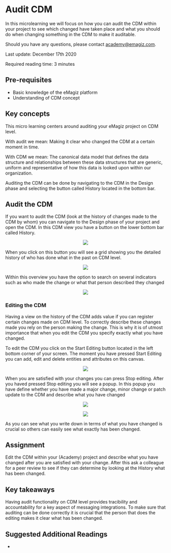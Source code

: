 # Audit CDM

In this microlearning we will focus on how you can audit the CDM within your project to see which changed have taken place and what you should do when changing something in the CDM to make it auditable.

Should you have any questions, please contact academy@emagiz.com.

Last update: December 17th 2020

Required reading time: 3 minutes

## Pre-requisites
- Basic knowledge of the eMagiz platform
- Understanding of CDM concept

## Key concepts
This micro learning centers around auditing your eMagiz project on CDM level.

With audit we mean: Making it clear who changed the CDM at a certain moment in time.

With CDM we mean: The canonical data model that defines the data structure and relationships between these data structures that are generic, uniform and representative of how this data is looked upon within our organization.

Auditing the CDM can be done by navigating to the CDM in the Design phase and selecting the button called History located in the bottom bar.

## Audit the CDM

If you want to audit the CDM (look at the history of changes made to the CDM by whom) you can navigate to the Design phase of your project and open the CDM. 
In this CDM view you have a button on the lower bottom bar called History.

<p align="center"><img src="../../img/microlearning/ml-audit-cdm--accessing-history-overview.png"></p>

When you click on this button you will see a grid showing you the detailed history of who has done what in the past on CDM level.

<p align="center"><img src="../../img/microlearning/ml-audit-cdm--showing-history-overview.png"></p>

Within this overview you have the option to search on several indicators such as who made the change or what that person described they changed 

<p align="center"><img src="../../img/microlearning/ml-audit-cdm--search-history-overview.png"></p>

### Editing the CDM

Having a view on the history of the CDM adds value if you can register certain changes made on CDM level. 
To correctly describe these changes made you rely on the person making the change. This is why it is of utmost importance that when you edit the CDM
you specify exactly what you have changed.

To edit the CDM you click on the Start Editing button located in the left bottom corner of your screen. 
The moment you have pressed Start Editing you can add, edit and delete entities and attributes on this canvas.

<p align="center"><img src="../../img/microlearning/ml-audit-cdm--edit-mode-cdm.png"></p>

When you are satisfied with your changes you can press Stop editing. After you haved pressed Stop editing you will see a popup.
In this popup you have define whether you have made a major change, minor change or patch update to the CDM and describe what you have changed

<p align="center"><img src="../../img/microlearning/ml-audit-cdm--new-version-popup.png"></p>

<p align="center"><img src="../../img/microlearning/ml-audit-cdm--new-version-popup-filled-in.png"></p>

As you can see what you write down in terms of what you have changed is crucial so others can easily see what exactly has been changed.

## Assignment

Edit the CDM within your (Academy) project and describe what you have changed after you are satisfied with your change. 
After this ask a colleague for a peer review to see if they can determine by looking at the History what has been changed.

## Key takeaways

Having audit functionality on CDM level provides tracibility and accountability for a key aspect of messaging integrations.
To make sure that auditing can be done correctly it is crucial that the person that does the editing makes it clear what has been changed.

## Suggested Additional Readings

-
